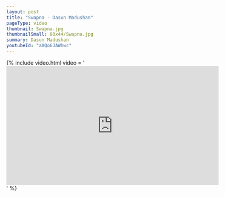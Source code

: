 ```yaml
---
layout: post
title: "Swapna - Dasun Madushan"
pageType: video
thumbnail: Swapna.jpg
thumbnailSmall: 80x44/Swapna.jpg
summary: Dasun Madushan
youtubeId: "aAQo6JAWhwc"
---
```


{% include video.html video = '<iframe width="560" height="315" src="https://www.youtube.com/embed/aAQo6JAWhwc" frameborder="0" allowfullscreen></iframe>' %} 
